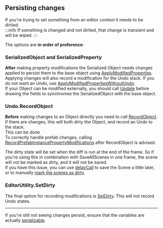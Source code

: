 ## Persisting changes
If you're trying to set something from an editor context it needs to be dirtied.  
:::info
If something is changed and not dirtied, that change is transient and will be wiped.
:::

The options are **in order of preference**:

### SerializedObject and SerializedProperty
**After** making property modifications the Serialized Object needs changes applied to persist them to the base object using [ApplyModifiedProperties](https://docs.unity3d.com/ScriptReference/SerializedObject.ApplyModifiedProperties.html).  
Applying changes will also record a modification for the Undo stack. If you do not want an Undo, use [ApplyModifiedPropertiesWithoutUndo](https://docs.unity3d.com/ScriptReference/SerializedObject.ApplyModifiedPropertiesWithoutUndo.html).  
If your Object can be modified externally, you should call [Update](https://docs.unity3d.com/ScriptReference/SerializedObject.Update.html) before drawing the fields to synchronise the SerializedObject with the base object.

### Undo.RecordObject
**Before** making changes to an Object directly you need to call
[RecordObject](https://docs.unity3d.com/ScriptReference/Undo.RecordObject.html).  
If there are changes, this will both dirty the Object, and record an Undo to the stack.  
This can be done  
To correctly handle prefab changes, calling [RecordPrefabInstancePropertyModifications](https://docs.unity3d.com/ScriptReference/PrefabUtility.RecordPrefabInstancePropertyModifications.html) after RecordObject is advised.  

The dirty state will be set when the diff is run at the end of the frame. So if you're using this in combination with SaveAllScenes in one frame, the scene will not be marked as dirty, and it will not be saved.  
If you have this issue, you can use [delayCall](https://docs.unity3d.com/ScriptReference/EditorApplication-delayCall.html) to save the Scene a little later, or to manually [mark the scenes as dirty](https://docs.unity3d.com/ScriptReference/SceneManagement.EditorSceneManager.MarkAllScenesDirty.html).


###  EditorUtility.SetDirty
The final option for recording modifications is [SetDirty](https://docs.unity3d.com/ScriptReference/EditorUtility.SetDirty.html). This will not record Undo states.

---  

If you're still not seeing changes persist, ensure that the variables are actually [serializable](../../Variables/Serialization.md).